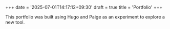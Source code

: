 +++
date = '2025-07-01T14:17:12+09:30'
draft = true
title = 'Portfolio'
+++

This portfolio was built using Hugo and Paige as an experiment to explore a new tool.
